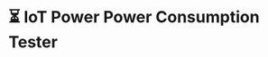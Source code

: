 # ⏳ IoT Power Power Consumption Tester

<script>
window.location.href = "https://wiki.luatos.org/iotpower/index.html";
</script>
